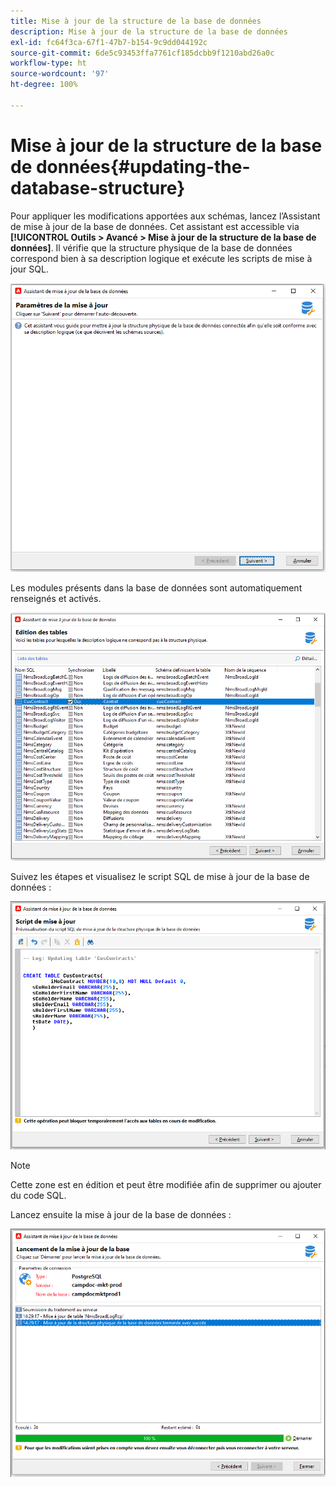 ```yaml
---
title: Mise à jour de la structure de la base de données
description: Mise à jour de la structure de la base de données
exl-id: fc64f3ca-67f1-47b7-b154-9c9dd044192c
source-git-commit: 6de5c93453ffa7761cf185dcbb9f1210abd26a0c
workflow-type: ht
source-wordcount: '97'
ht-degree: 100%

---
```


# Mise à jour de la structure de la base de données{#updating-the-database-structure}

Pour appliquer les modifications apportées aux schémas, lancez l’Assistant de mise à jour de la base de données. Cet assistant est accessible via **[!UICONTROL Outils > Avancé > Mise à jour de la structure de la base de données]**. Il vérifie que la structure physique de la base de données correspond bien à sa description logique et exécute les scripts de mise à jour SQL.

![](assets/schema_update.png)

Les modules présents dans la base de données sont automatiquement renseignés et activés.

![](assets/schema_update_select2.png)

Suivez les étapes et visualisez le script SQL de mise à jour de la base de données :

![](assets/schema_update2.png)

>[!NOTE]
>
>Cette zone est en édition et peut être modifiée afin de supprimer ou ajouter du code SQL.

Lancez ensuite la mise à jour de la base de données :

![](assets/schema_update3.png)

